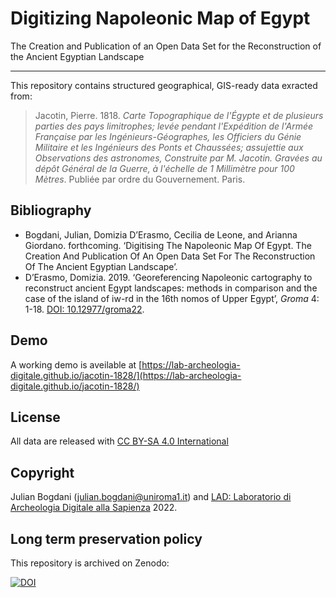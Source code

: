 # Digitizing Napoleonic Map of Egypt
The Creation and Publication of an Open Data Set for the Reconstruction of the Ancient Egyptian Landscape

---

This repository contains structured geographical, GIS-ready data exracted from:
> Jacotin, Pierre. 1818. _Carte Topographique de l'Égypte et de plusieurs parties des pays limitrophes; levée pendant l'Expédition de l'Armée Française par les Ingénieurs-Géographes, les Officiers du Génie Militaire et les Ingénieurs des Ponts et Chaussées; assujettie aux Observations des astronomes, Construite par M. Jacotin. Gravées au dépôt Général de la Guerre, à l'échelle de 1 Millimètre pour 100 Mètres_. Publiée par ordre du Gouvernement. Paris.

## Bibliography
- Bogdani, Julian, Domizia D’Erasmo, Cecilia de Leone, and Arianna Giordano. forthcoming. ‘Digitising The Napoleonic Map Of Egypt. The Creation And Publication Of An Open Data Set For The Reconstruction Of The Ancient Egyptian Landscape’.
- D’Erasmo, Domizia. 2019. ‘Georeferencing Napoleonic cartography to reconstruct ancient Egypt landscapes: methods in comparison and the case of the island of iw-rd in the 16th nomos of Upper Egypt’, _Groma_ 4: 1-18. [DOI: 10.12977/groma22](https://dx.doi.org/10.12977/groma22).


## Demo
A working demo is aveilable at [https://lab-archeologia-digitale.github.io/jacotin-1828/](https://lab-archeologia-digitale.github.io/jacotin-1828/)


## License
All data are released with [CC BY-SA 4.0 International](LICENSE)

## Copyright
Julian Bogdani ([julian.bogdani@uniroma1.it](mailto:julian.bogdani@uniroma1.it)) and [LAD: Laboratorio di Archeologia Digitale alla Sapienza](https://lad.saras.uniroma1.it) 2022.

## Long term preservation policy
This repository is archived on Zenodo:

[![DOI](https://zenodo.org/badge/484014787.svg)](https://zenodo.org/badge/latestdoi/484014787)

